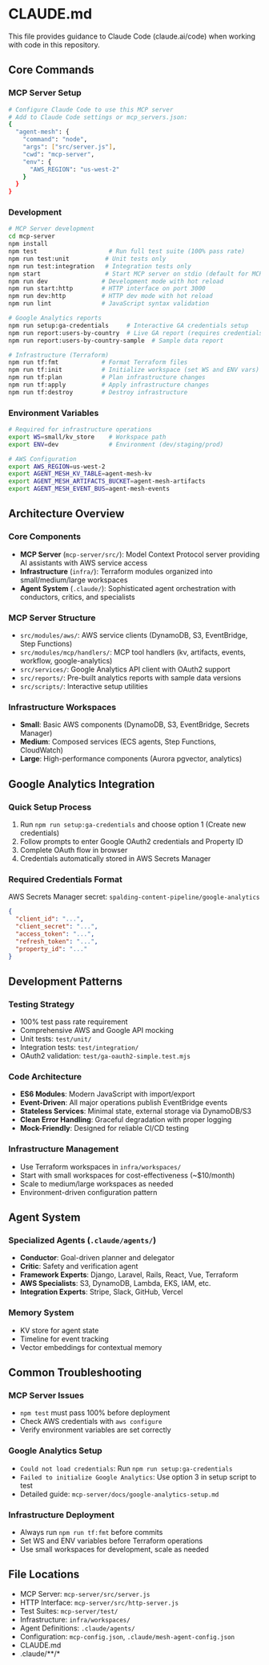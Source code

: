 # CLAUDE.md

This file provides guidance to Claude Code (claude.ai/code) when working with code in this repository.

## Core Commands

### MCP Server Setup
```bash
# Configure Claude Code to use this MCP server
# Add to Claude Code settings or mcp_servers.json:
{
  "agent-mesh": {
    "command": "node",
    "args": ["src/server.js"],
    "cwd": "mcp-server",
    "env": {
      "AWS_REGION": "us-west-2"
    }
  }
}
```

### Development
```bash
# MCP Server development
cd mcp-server
npm install
npm test                    # Run full test suite (100% pass rate)
npm run test:unit          # Unit tests only  
npm run test:integration   # Integration tests only
npm start                  # Start MCP server on stdio (default for MCP clients)
npm run dev               # Development mode with hot reload
npm run start:http        # HTTP interface on port 3000
npm run dev:http          # HTTP dev mode with hot reload
npm run lint              # JavaScript syntax validation

# Google Analytics reports
npm run setup:ga-credentials     # Interactive GA credentials setup
npm run report:users-by-country  # Live GA report (requires credentials)
npm run report:users-by-country-sample  # Sample data report

# Infrastructure (Terraform)
npm run tf:fmt            # Format Terraform files
npm run tf:init           # Initialize workspace (set WS and ENV vars)
npm run tf:plan           # Plan infrastructure changes
npm run tf:apply          # Apply infrastructure changes
npm run tf:destroy        # Destroy infrastructure
```

### Environment Variables
```bash
# Required for infrastructure operations
export WS=small/kv_store    # Workspace path
export ENV=dev              # Environment (dev/staging/prod)

# AWS Configuration  
export AWS_REGION=us-west-2
export AGENT_MESH_KV_TABLE=agent-mesh-kv
export AGENT_MESH_ARTIFACTS_BUCKET=agent-mesh-artifacts
export AGENT_MESH_EVENT_BUS=agent-mesh-events
```

## Architecture Overview

### Core Components
- **MCP Server** (`mcp-server/src/`): Model Context Protocol server providing AI assistants with AWS service access
- **Infrastructure** (`infra/`): Terraform modules organized into small/medium/large workspaces
- **Agent System** (`.claude/`): Sophisticated agent orchestration with conductors, critics, and specialists

### MCP Server Structure
- `src/modules/aws/`: AWS service clients (DynamoDB, S3, EventBridge, Step Functions)
- `src/modules/mcp/handlers/`: MCP tool handlers (kv, artifacts, events, workflow, google-analytics)
- `src/services/`: Google Analytics API client with OAuth2 support
- `src/reports/`: Pre-built analytics reports with sample data versions
- `src/scripts/`: Interactive setup utilities

### Infrastructure Workspaces
- **Small**: Basic AWS components (DynamoDB, S3, EventBridge, Secrets Manager)
- **Medium**: Composed services (ECS agents, Step Functions, CloudWatch)  
- **Large**: High-performance components (Aurora pgvector, analytics)

## Google Analytics Integration

### Quick Setup Process
1. Run `npm run setup:ga-credentials` and choose option 1 (Create new credentials)
2. Follow prompts to enter Google OAuth2 credentials and Property ID
3. Complete OAuth flow in browser
4. Credentials automatically stored in AWS Secrets Manager

### Required Credentials Format
AWS Secrets Manager secret: `spalding-content-pipeline/google-analytics`
```json
{
  "client_id": "...",
  "client_secret": "...", 
  "access_token": "...",
  "refresh_token": "...",
  "property_id": "..."
}
```

## Development Patterns

### Testing Strategy
- 100% test pass rate requirement
- Comprehensive AWS and Google API mocking
- Unit tests: `test/unit/`
- Integration tests: `test/integration/`  
- OAuth2 validation: `test/ga-oauth2-simple.test.mjs`

### Code Architecture
- **ES6 Modules**: Modern JavaScript with import/export
- **Event-Driven**: All major operations publish EventBridge events
- **Stateless Services**: Minimal state, external storage via DynamoDB/S3
- **Clean Error Handling**: Graceful degradation with proper logging
- **Mock-Friendly**: Designed for reliable CI/CD testing

### Infrastructure Management
- Use Terraform workspaces in `infra/workspaces/`
- Start with small workspaces for cost-effectiveness (~$10/month)
- Scale to medium/large workspaces as needed
- Environment-driven configuration pattern

## Agent System

### Specialized Agents (`.claude/agents/`)
- **Conductor**: Goal-driven planner and delegator
- **Critic**: Safety and verification agent  
- **Framework Experts**: Django, Laravel, Rails, React, Vue, Terraform
- **AWS Specialists**: S3, DynamoDB, Lambda, EKS, IAM, etc.
- **Integration Experts**: Stripe, Slack, GitHub, Vercel

### Memory System
- KV store for agent state
- Timeline for event tracking  
- Vector embeddings for contextual memory

## Common Troubleshooting

### MCP Server Issues
- `npm test` must pass 100% before deployment
- Check AWS credentials with `aws configure`
- Verify environment variables are set correctly

### Google Analytics Setup
- `Could not load credentials`: Run `npm run setup:ga-credentials`
- `Failed to initialize Google Analytics`: Use option 3 in setup script to test
- Detailed guide: `mcp-server/docs/google-analytics-setup.md`

### Infrastructure Deployment
- Always run `npm run tf:fmt` before commits
- Set WS and ENV variables before Terraform operations
- Use small workspaces for development, scale as needed

## File Locations

- MCP Server: `mcp-server/src/server.js`
- HTTP Interface: `mcp-server/src/http-server.js`  
- Test Suites: `mcp-server/test/`
- Infrastructure: `infra/workspaces/`
- Agent Definitions: `.claude/agents/`
- Configuration: `mcp-config.json`, `.claude/mesh-agent-config.json`
- CLAUDE.md
- .claude/**/*